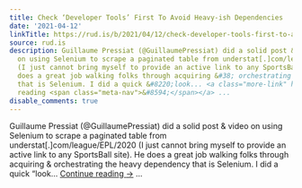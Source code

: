 ```yaml
---
title: Check ‘Developer Tools’ First To Avoid Heavy-ish Dependencies
date: '2021-04-12'
linkTitle: https://rud.is/b/2021/04/12/check-developer-tools-first-to-avoid-heavy-ish-dependencies/
source: rud.is
description: Guillaume Pressiat (@GuillaumePressiat) did a solid post &#38; video
  on using Selenium to scrape a paginated table from understat[.]com/league/EPL/2020
  (I just cannot bring myself to provide an active link to any SportsBall site). He
  does a great job walking folks through acquiring &#38; orchestrating the heavy dependency
  that is Selenium. I did a quick &#8220;look... <a class="more-link" href="https://rud.is/b/2021/04/12/check-developer-tools-first-to-avoid-heavy-ish-dependencies/">Continue
  reading <span class="meta-nav">&#8594;</span></a> ...
disable_comments: true
---
```

Guillaume Pressiat (@GuillaumePressiat) did a solid post &#38; video on using Selenium to scrape a paginated table from understat[.]com/league/EPL/2020 (I just cannot bring myself to provide an active link to any SportsBall site). He does a great job walking folks through acquiring &#38; orchestrating the heavy dependency that is Selenium. I did a quick &#8220;look... <a class="more-link" href="https://rud.is/b/2021/04/12/check-developer-tools-first-to-avoid-heavy-ish-dependencies/">Continue reading <span class="meta-nav">&#8594;</span></a> ...